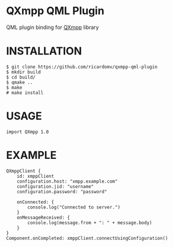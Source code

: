 QXmpp QML Plugin
=================

QML plugin binding for [QXmpp](https://github.com/qxmpp-project/qxmpp) library

# INSTALLATION

    $ git clone https://github.com/ricardomv/qxmpp-qml-plugin
    $ mkdir build
    $ cd build/
    $ qmake ..
    $ make
    # make install

# USAGE

    import QXmpp 1.0

# EXAMPLE

    QXmppClient {
        id: xmppClient
        configuration.host: "xmpp.example.com"
        configuration.jid: "username"
        configuration.password: "password"

        onConnected: {
            console.log("Connected to server.")
        }
        onMessageReceived: {
            console.log(message.from + ": " + message.body)
        }
    }
    Component.onCompleted: xmppClient.connectUsingConfiguration()